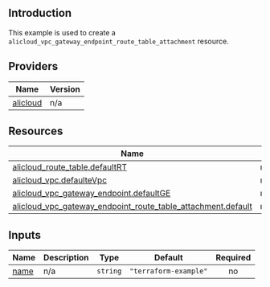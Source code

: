 <!-- BEGIN_TF_DOCS -->
## Introduction

This example is used to create a `alicloud_vpc_gateway_endpoint_route_table_attachment` resource.

## Providers

| Name | Version |
|------|---------|
| <a name="provider_alicloud"></a> [alicloud](#provider\_alicloud) | n/a |

## Resources

| Name | Type |
|------|------|
| [alicloud_route_table.defaultRT](https://registry.terraform.io/providers/aliyun/alicloud/latest/docs/resources/route_table) | resource |
| [alicloud_vpc.defaulteVpc](https://registry.terraform.io/providers/aliyun/alicloud/latest/docs/resources/vpc) | resource |
| [alicloud_vpc_gateway_endpoint.defaultGE](https://registry.terraform.io/providers/aliyun/alicloud/latest/docs/resources/vpc_gateway_endpoint) | resource |
| [alicloud_vpc_gateway_endpoint_route_table_attachment.default](https://registry.terraform.io/providers/aliyun/alicloud/latest/docs/resources/vpc_gateway_endpoint_route_table_attachment) | resource |

## Inputs

| Name | Description | Type | Default | Required |
|------|-------------|------|---------|:--------:|
| <a name="input_name"></a> [name](#input\_name) | n/a | `string` | `"terraform-example"` | no |
<!-- END_TF_DOCS -->    